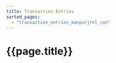 ```yaml
---
title: Transaction Entries
sorted_pages:
  - "transaction_entries_manpurjrnl_con"
---
```

# {{page.title}}
